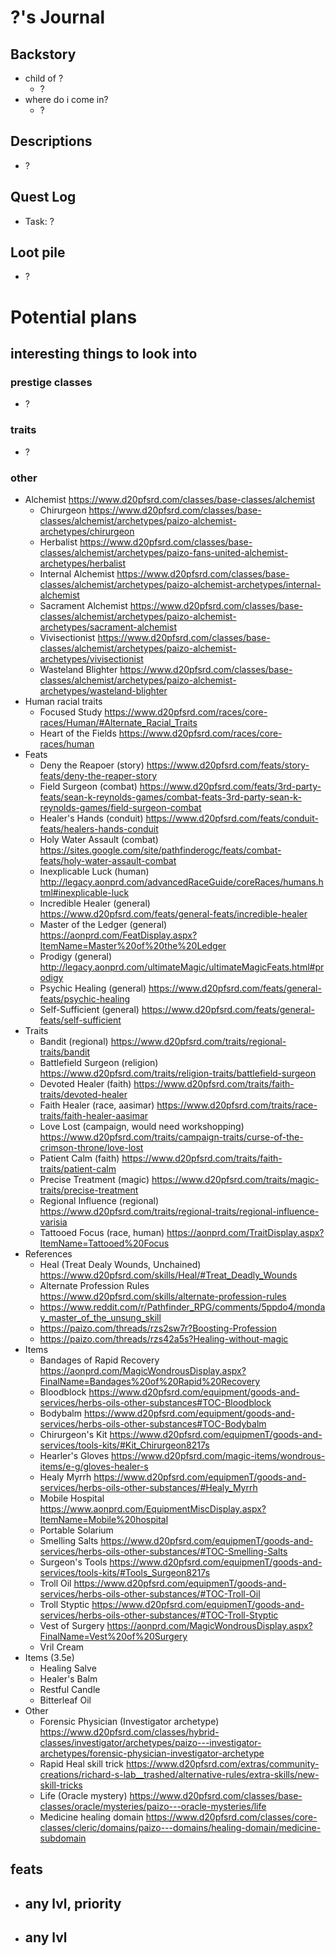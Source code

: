 # ?'s Journal

## Backstory
- child of ?
    - ?
- where do i come in?
    - ?

## Descriptions
- ?

## Quest Log
- Task: ?

## Loot pile
- ?

# Potential plans
## interesting things to look into
### prestige classes
- ?

### traits
- ?

### other
- Alchemist https://www.d20pfsrd.com/classes/base-classes/alchemist
    - Chirurgeon https://www.d20pfsrd.com/classes/base-classes/alchemist/archetypes/paizo-alchemist-archetypes/chirurgeon
    - Herbalist https://www.d20pfsrd.com/classes/base-classes/alchemist/archetypes/paizo-fans-united-alchemist-archetypes/herbalist
    - Internal Alchemist https://www.d20pfsrd.com/classes/base-classes/alchemist/archetypes/paizo-alchemist-archetypes/internal-alchemist
    - Sacrament Alchemist https://www.d20pfsrd.com/classes/base-classes/alchemist/archetypes/paizo-alchemist-archetypes/sacrament-alchemist
    - Vivisectionist https://www.d20pfsrd.com/classes/base-classes/alchemist/archetypes/paizo-alchemist-archetypes/vivisectionist
    - Wasteland Blighter https://www.d20pfsrd.com/classes/base-classes/alchemist/archetypes/paizo-alchemist-archetypes/wasteland-blighter
- Human racial traits
    - Focused Study https://www.d20pfsrd.com/races/core-races/Human/#Alternate_Racial_Traits
    - Heart of the Fields https://www.d20pfsrd.com/races/core-races/human
- Feats
    - Deny the Reapoer (story) https://www.d20pfsrd.com/feats/story-feats/deny-the-reaper-story
    - Field Surgeon (combat) https://www.d20pfsrd.com/feats/3rd-party-feats/sean-k-reynolds-games/combat-feats-3rd-party-sean-k-reynolds-games/field-surgeon-combat
    - Healer's Hands (conduit) https://www.d20pfsrd.com/feats/conduit-feats/healers-hands-conduit
    - Holy Water Assault (combat) https://sites.google.com/site/pathfinderogc/feats/combat-feats/holy-water-assault-combat
    - Inexplicable Luck (human) http://legacy.aonprd.com/advancedRaceGuide/coreRaces/humans.html#inexplicable-luck
    - Incredible Healer (general) https://www.d20pfsrd.com/feats/general-feats/incredible-healer
    - Master of the Ledger (general) https://aonprd.com/FeatDisplay.aspx?ItemName=Master%20of%20the%20Ledger
    - Prodigy (general) http://legacy.aonprd.com/ultimateMagic/ultimateMagicFeats.html#prodigy
    - Psychic Healing (general) https://www.d20pfsrd.com/feats/general-feats/psychic-healing
    - Self-Sufficient (general) https://www.d20pfsrd.com/feats/general-feats/self-sufficient
- Traits
    - Bandit (regional) https://www.d20pfsrd.com/traits/regional-traits/bandit
    - Battlefield Surgeon (religion) https://www.d20pfsrd.com/traits/religion-traits/battlefield-surgeon
    - Devoted Healer (faith) https://www.d20pfsrd.com/traits/faith-traits/devoted-healer
    - Faith Healer (race, aasimar) https://www.d20pfsrd.com/traits/race-traits/faith-healer-aasimar
    - Love Lost (campaign, would need workshopping) https://www.d20pfsrd.com/traits/campaign-traits/curse-of-the-crimson-throne/love-lost
    - Patient Calm (faith) https://www.d20pfsrd.com/traits/faith-traits/patient-calm
    - Precise Treatment (magic) https://www.d20pfsrd.com/traits/magic-traits/precise-treatment
    - Regional Influence (regional) https://www.d20pfsrd.com/traits/regional-traits/regional-influence-varisia
    - Tattooed Focus (race, human) https://aonprd.com/TraitDisplay.aspx?ItemName=Tattooed%20Focus
- References
    - Heal (Treat Dealy Wounds, Unchained) https://www.d20pfsrd.com/skills/Heal/#Treat_Deadly_Wounds
    - Alternate Profession Rules https://www.d20pfsrd.com/skills/alternate-profession-rules
    - https://www.reddit.com/r/Pathfinder_RPG/comments/5ppdo4/monday_master_of_the_unsung_skill
    - https://paizo.com/threads/rzs2sw7r?Boosting-Profession
    - https://paizo.com/threads/rzs42a5s?Healing-without-magic
- Items
    - Bandages of Rapid Recovery https://aonprd.com/MagicWondrousDisplay.aspx?FinalName=Bandages%20of%20Rapid%20Recovery
    - Bloodblock https://www.d20pfsrd.com/equipment/goods-and-services/herbs-oils-other-substances#TOC-Bloodblock
    - Bodybalm https://www.d20pfsrd.com/equipment/goods-and-services/herbs-oils-other-substances#TOC-Bodybalm
    - Chirurgeon's Kit https://www.d20pfsrd.com/equipmenT/goods-and-services/tools-kits/#Kit_Chirurgeon8217s
    - Hearler's Gloves https://www.d20pfsrd.com/magic-items/wondrous-items/e-g/gloves-healer-s
    - Healy Myrrh https://www.d20pfsrd.com/equipmenT/goods-and-services/herbs-oils-other-substances/#Healy_Myrrh
    - Mobile Hospital https://www.aonprd.com/EquipmentMiscDisplay.aspx?ItemName=Mobile%20hospital
    - Portable Solarium
    - Smelling Salts https://www.d20pfsrd.com/equipmenT/goods-and-services/herbs-oils-other-substances/#TOC-Smelling-Salts
    - Surgeon's Tools https://www.d20pfsrd.com/equipmenT/goods-and-services/tools-kits/#Tools_Surgeon8217s
    - Troll Oil https://www.d20pfsrd.com/equipmenT/goods-and-services/herbs-oils-other-substances/#TOC-Troll-Oil
    - Troll Styptic https://www.d20pfsrd.com/equipmenT/goods-and-services/herbs-oils-other-substances/#TOC-Troll-Styptic
    - Vest of Surgery https://aonprd.com/MagicWondrousDisplay.aspx?FinalName=Vest%20of%20Surgery
    - Vril Cream
- Items (3.5e)
    - Healing Salve
    - Healer's Balm
    - Restful Candle
    - Bitterleaf Oil
- Other
    - Forensic Physician (Investigator archetype) https://www.d20pfsrd.com/classes/hybrid-classes/investigator/archetypes/paizo---investigator-archetypes/forensic-physician-investigator-archetype
    - Rapid Heal skill trick https://www.d20pfsrd.com/extras/community-creations/richard-s-lab__trashed/alternative-rules/extra-skills/new-skill-tricks
    - Life (Oracle mystery) https://www.d20pfsrd.com/classes/base-classes/oracle/mysteries/paizo---oracle-mysteries/life
    - Medicine healing domain https://www.d20pfsrd.com/classes/core-classes/cleric/domains/paizo---domains/healing-domain/medicine-subdomain

## feats
- any lvl, priority
    -
- any lvl
    -
